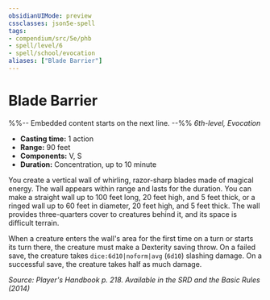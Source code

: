 ```yaml
---
obsidianUIMode: preview
cssclasses: json5e-spell
tags:
- compendium/src/5e/phb
- spell/level/6
- spell/school/evocation
aliases: ["Blade Barrier"]
---
```

# Blade Barrier
%%-- Embedded content starts on the next line. --%%
*6th-level, Evocation*  

- **Casting time:** 1 action
- **Range:** 90 feet
- **Components:** V, S
- **Duration:** Concentration, up to 10 minute

You create a vertical wall of whirling, razor-sharp blades made of magical energy. The wall appears within range and lasts for the duration. You can make a straight wall up to 100 feet long, 20 feet high, and 5 feet thick, or a ringed wall up to 60 feet in diameter, 20 feet high, and 5 feet thick. The wall provides three-quarters cover to creatures behind it, and its space is difficult terrain.

When a creature enters the wall's area for the first time on a turn or starts its turn there, the creature must make a Dexterity saving throw. On a failed save, the creature takes `dice:6d10|noform|avg` (`6d10`) slashing damage. On a successful save, the creature takes half as much damage.

*Source: Player's Handbook p. 218. Available in the <span title='Systems Reference Document (5.1)'>SRD</span> and the Basic Rules (2014)*